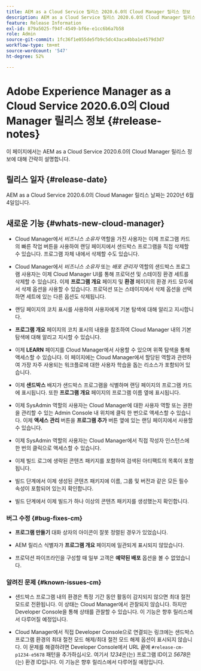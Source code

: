 ```yaml
---
title: AEM as a Cloud Service 릴리스 2020.6.0의 Cloud Manager 릴리스 정보
description: AEM as a Cloud Service 릴리스 2020.6.0의 Cloud Manager 릴리스 정보
feature: Release Information
exl-id: 879a5025-f94f-4549-bf6e-e1cc6b6a7b58
role: Admin
source-git-commit: 1fc36f1e055de5fb9c5dc43aca4bba1e4579d3d7
workflow-type: tm+mt
source-wordcount: '547'
ht-degree: 52%

---
```


# Adobe Experience Manager as a Cloud Service 2020.6.0의 Cloud Manager 릴리스 정보 {#release-notes}

이 페이지에서는 AEM as a Cloud Service 2020.6.0의 Cloud Manager 릴리스 정보에 대해 간략히 설명합니다.

## 릴리스 일자 {#release-date}

AEM as a Cloud Service 2020.6.0의 Cloud Manager 릴리스 날짜는 2020년 6월 4일입니다.

## 새로운 기능 {#whats-new-cloud-manager}

* Cloud Manager에서 *비즈니스 소유자* 역할을 가진 사용자는 이제 프로그램 카드의 빠른 작업 버튼을 사용하여 랜딩 페이지에서 샌드박스 프로그램을 직접 삭제할 수 있습니다. 프로그램 자체 내에서 삭제할 수도 있습니다.

* Cloud Manager에서 *비즈니스 소유자* 또는 *배포 관리자* 역할의 샌드박스 프로그램 사용자는 이제 Cloud Manager UI를 통해 프로덕션 및 스테이징 환경 세트를 삭제할 수 있습니다. 이제 **프로그램 개요** 페이지 및 **환경** 페이지의 환경 카드 모두에서 삭제 옵션을 사용할 수 있습니다. 프로덕션 또는 스테이지에서 삭제 옵션을 선택하면 세트에 있는 다른 옵션도 삭제됩니다.

* 랜딩 페이지의 코치 표시를 사용하여 사용자에게 기본 탐색에 대해 알리고 지시합니다.

* **프로그램 개요** 페이지의 코치 표시의 내용을 참조하여 Cloud Manager 내의 기본 탐색에 대해 알리고 지시할 수 있습니다.

* 이제 **LEARN** 페이지를 Cloud Manager에서 사용할 수 있으며 위쪽 탐색을 통해 액세스할 수 있습니다. 이 페이지에는 Cloud Manager에서 할당된 역할과 관련하여 가장 자주 사용되는 워크플로에 대한 사용자 학습을 돕는 리소스가 포함되어 있습니다.

* 이제 **샌드박스** 배지가 샌드박스 프로그램을 식별하며 랜딩 페이지의 프로그램 카드에 표시됩니다. 또한 **프로그램 개요** 페이지의 프로그램 이름 옆에 표시됩니다.

* 이제 SysAdmin 역할의 사용자는 Cloud Manager에 대한 사용자 역할 또는 권한을 관리할 수 있는 Admin Console 내 위치에 클릭 한 번으로 액세스할 수 있습니다. 이제 **액세스 관리** 버튼을 **프로그램 추가** 버튼 옆에 있는 랜딩 페이지에서 사용할 수 있습니다.

* 이제 SysAdmin 역할의 사용자는 Cloud Manager에서 직접 작성자 인스턴스에 한 번의 클릭으로 액세스할 수 있습니다.

* 이제 빌드 로그에 생략된 콘텐츠 패키지를 포함하여 검색된 아티팩트의 목록이 포함됩니다.

* 빌드 단계에서 이제 생성된 콘텐츠 패키지에 이름, 그룹 및 버전과 같은 모든 필수 속성이 포함되어 있는지 확인합니다.

* 빌드 단계에서 이제 빌드가 하나 이상의 콘텐츠 패키지를 생성했는지 확인합니다.

### 버그 수정 {#bug-fixes-cm}

* **프로그램 만들기** 대화 상자의 아이콘이 잘못 정렬된 경우가 있었습니다.

* AEM 릴리스 식별자가 **프로그램 개요** 페이지에 일관되게 표시되지 않았습니다.

* 프로덕션 파이프라인을 구성할 때 일부 고객은 **예약된 배포** 옵션을 볼 수 없었습니다.

### 알려진 문제 {#known-issues-cm}

* 샌드박스 프로그램 내의 환경은 특정 기간 동안 활동이 감지되지 않으면 최대 절전 모드로 전환됩니다. 이 상태는 Cloud Manager에서 관찰되지 않습니다. 하지만 Developer Console을 통해 상태를 관찰할 수 있습니다. 이 기능은 향후 릴리스에서 다루어질 예정입니다.

* Cloud Manager에서 직접 Developer Console으로 연결되는 링크에는 샌드박스 프로그램 환경의 최대 절전 모드 해제/최대 절전 모드 해제 옵션이 표시되지 않습니다. 이 문제를 해결하려면 Developer Console에서 URL 끝에 `#release-cm-p1234-e5678` 패턴을 추가하십시오. 여기서 *1234*&#x200B;은(는) 프로그램 ID이고 *5678*&#x200B;은(는) 환경 ID입니다. 이 기능은 향후 릴리스에서 다루어질 예정입니다.
